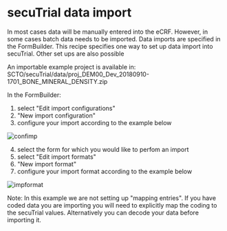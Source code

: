 # secuTrial data import

In most cases data will be manually entered into the eCRF. However, in some cases
batch data needs to be imported. Data imports are specified in the FormBuilder.
This recipe specifies one way to set up data import into secuTrial. Other set ups
are also possible

An importable example project is available in: <br>
SCTO/secuTrial/data/proj_DEM00_Dev_20180910-1701_BONE_MINERAL_DENSITY.zip

In the FormBuilder:
1. select "Edit import configurations"
2. "New import configuration"
3. configure your import according to the example below

![confimp](https://github.com/PatrickRWright/SCTO/blob/master/secuTrial/recipes/import_data/fig/config_import.png "confimp")

4. select the form for which you would like to perfom an import
5. select "Edit import formats"
6. "New import format"
7. configure your import format according to the example below

![impformat](https://github.com/PatrickRWright/SCTO/blob/master/secuTrial/recipes/import_data/fig/import_format.png "impformat")

Note: In this example we are not setting up "mapping entries". If you have coded data you are importing you will need to explicitly map the coding to the secuTrial values. Alternatively you can decode your data before importing it.


